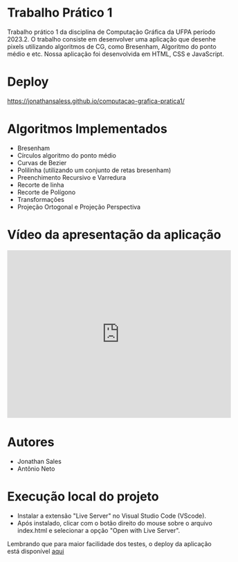# Trabalho Prático 1
Trabalho prático 1 da disciplina de Computação Gráfica da UFPA período 2023.2. O trabalho consiste em desenvolver uma aplicação que desenhe pixels utilizando algoritmos de CG, como Bresenham, Algoritmo do ponto médio e etc. Nossa aplicação foi desenvolvida em HTML, CSS e JavaScript.

# Deploy
https://jonathansaless.github.io/computacao-grafica-pratica1/

# Algoritmos Implementados
- Bresenham
- Círculos algoritmo do ponto médio
- Curvas de Bezier
- Polilinha (utilizando um conjunto de retas bresenham)
- Preenchimento Recursivo e Varredura
- Recorte de linha
- Recorte de Polígono
- Transformações
- Projeção Ortogonal e Projeção Perspectiva

# Vídeo da apresentação da aplicação
<iframe width="517" height="388" src="https://www.youtube.com/embed/QNJL6nfu__Q" title="Michael Jackson - They Don’t Care About Us (Brazil Version) (Official Video)" frameborder="0" allow="accelerometer; autoplay; clipboard-write; encrypted-media; gyroscope; picture-in-picture; web-share" allowfullscreen></iframe>

# Autores
- Jonathan Sales
- Antônio Neto

# Execução local do projeto
- Instalar a extensão "Live Server" no Visual Studio Code (VScode).
- Após instalado, clicar com o botão direito do mouse sobre o arquivo index.html e selecionar a opção "Open with Live Server".

Lembrando que para maior facilidade dos testes, o deploy da aplicação está disponível [aqui](https://jonathansaless.github.io/computacao-grafica-pratica1/)
